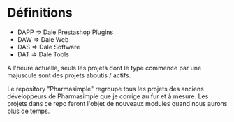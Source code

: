 # Définitions

* DAPP  => Dale Prestashop Plugins
* DAW  => Dale Web 
* DAS  => Dale Software
* DAT  => Dale Tools


A l'heure actuelle, seuls les projets dont le type commence par une majuscule sont des projets aboutis / actifs.

Le repository "Pharmasimple" regroupe tous les projets des anciens développeurs de Pharmasimple que je corrige au fur et à mesure. Les projets dans ce repo feront l'objet de nouveaux modules quand nous aurons plus de temps.

